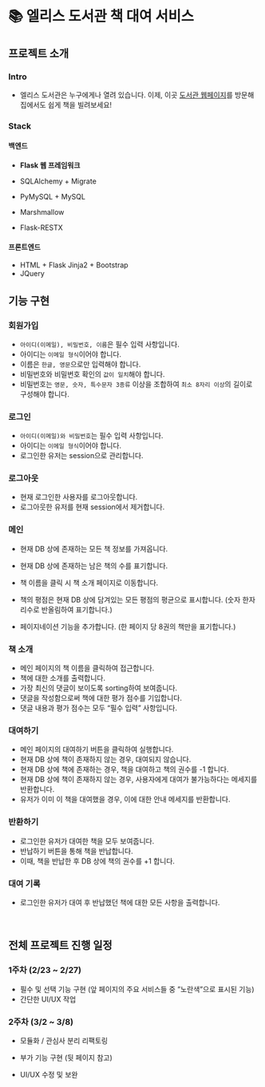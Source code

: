 # 📚 엘리스 도서관 책 대여 서비스

## 프로젝트 소개

### Intro

- 엘리스 도서관은 누구에게나 열려 있습니다.
  이제, 이곳 [도서관 웹페이지]((http://elice-kdt-ai-track-vm-racer-37.koreacentral.cloudapp.azure.com/) )를 방문해 집에서도 쉽게 책을 빌려보세요! 

### Stack

#### 백엔드

- **Flask 웹 프레임워크**

- SQLAlchemy + Migrate
- PyMySQL + MySQL
- Marshmallow
- Flask-RESTX

#### 프론트엔드

- HTML + Flask Jinja2 + Bootstrap
- JQuery 

## 기능 구현

### 회원가입

- `아이디(이메일), 비밀번호, 이름`은 필수 입력 사항입니다.
- 아이디는 `이메일 형식`이어야 합니다.
- 이름은 `한글, 영문`으로만 입력해야 합니다.
- 비밀번호와 비밀번호 확인의 `값이 일치`해야 합니다.
- 비밀번호는 `영문, 숫자, 특수문자 3종류` 이상을 조합하여 `최소 8자리 이상`의 길이로 구성해야 합니다.

### 로그인

- `아이디(이메일)와 비밀번호`는 필수 입력 사항입니다.
- 아이디는 `이메일 형식`이어야 합니다.
- 로그인한 유저는 session으로 관리합니다.

### 로그아웃

- 현재 로그인한 사용자를 로그아웃합니다.
- 로그아웃한 유저를 현재 session에서 제거합니다.

### 메인

- 현재 DB 상에 존재하는 모든 책 정보를 가져옵니다.
- 현재 DB 상에 존재하는 남은 책의 수를 표기합니다.
- 책 이름을 클릭 시 책 소개 페이지로 이동합니다.
- 책의 평점은 현재 DB 상에 담겨있는 모든 평점의 평균으로 표시합니다.
  (숫자 한자리수로 반올림하여 표기합니다.)

- 페이지네이션 기능을 추가합니다. (한 페이지 당 8권의 책만을 표기합니다.)

### 책 소개

- 메인 페이지의 책 이름을 클릭하여 접근합니다.
- 책에 대한 소개를 출력합니다.
- 가장 최신의 댓글이 보이도록 sorting하여 보여줍니다.
- 댓글을 작성함으로써 책에 대한 평가 점수를 기입합니다.
- 댓글 내용과 평가 점수는 모두 “필수 입력” 사항입니다.

### 대여하기

- 메인 페이지의 대여하기 버튼을 클릭하여 실행합니다.
- 현재 DB 상에 책이 존재하지 않는 경우, 대여되지 않습니다.
- 현재 DB 상에 책에 존재하는 경우, 책을 대여하고 책의 권수를 -1 합니다.
- 현재 DB 상에 책이 존재하지 않는 경우, 사용자에게 대여가 불가능하다는 메세지를 반환합니다.
- 유저가 이미 이 책을 대여했을 경우, 이에 대한 안내 메세지를 반환합니다.

### 반환하기

- 로그인한 유저가 대여한 책을 모두 보여줍니다.
- 반납하기 버튼을 통해 책을 반납합니다.
- 이때, 책을 반납한 후 DB 상에 책의 권수를 +1 합니다.

### 대여 기록

- 로그인한 유저가 대여 후 반납했던 책에 대한 모든 사항을 출력합니다.

​    

## 전체 프로젝트 진행 일정

### 1주차 (2/23 ~ 2/27)

- 필수 및 선택 기능 구현 (앞 페이지의 주요 서비스들 중 ”노란색”으로 표시된 기능)
- 간단한 UI/UX 작업



### 2주차 (3/2 ~ 3/8)

- 모듈화 / 관심사 분리 리팩토링

- 부가 기능 구현 (뒷 페이지 참고)

- UI/UX 수정 및 보완

